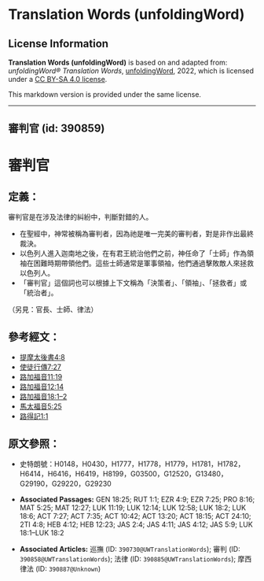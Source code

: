 # Translation Words (unfoldingWord)

## License Information

**Translation Words (unfoldingWord)** is based on and adapted from: _unfoldingWord® Translation Words_, [unfoldingWord](https://unfoldingword.org/utw), 2022, which is licensed under a [CC BY-SA 4.0 license](https://creativecommons.org/licenses/by-sa/4.0/legalcode.en).

This markdown version is provided under the same license.



--------------------------------

## 審判官 (id: 390859)

審判官
===

定義：
---

審判官是在涉及法律的糾紛中，判斷對錯的人。

* 在聖經中，神常被稱為審判者，因為祂是唯一完美的審判者，對是非作出最終裁決。
* 以色列人進入迦南地之後，在有君王統治他們之前，神任命了「士師」作為領袖在困難時期帶領他們。這些士師通常是軍事領袖，他們通過擊敗敵人來拯救以色列人。
* 「審判官」這個詞也可以根據上下文稱為「決策者」、「領袖」、「拯救者」或「統治者」。

（另見：官長、士師、律法）

參考經文：
-----

* [提摩太後書4:8](https://ref.ly/2Tim4:8)
* [使徒行傳7:27](https://ref.ly/Acts7:27)
* [路加福音11:19](https://ref.ly/Luke11:19)
* [路加福音12:14](https://ref.ly/Luke12:14)
* [路加福音18:1–2](https://ref.ly/Luke18:1-Luke18:2)
* [馬太福音5:25](https://ref.ly/Matt5:25)
* [路得記1:1](https://ref.ly/Ruth1:1)

原文參照：
-----

* 史特朗號：H0148，H0430，H1777，H1778，H1779，H1781，H1782，H6414，H6416，H6419，H8199，G03500，G12520，G13480，G29190，G29220，G29230

* **Associated Passages:** GEN 18:25; RUT 1:1; EZR 4:9; EZR 7:25; PRO 8:16; MAT 5:25; MAT 12:27; LUK 11:19; LUK 12:14; LUK 12:58; LUK 18:2; LUK 18:6; ACT 7:27; ACT 7:35; ACT 10:42; ACT 13:20; ACT 18:15; ACT 24:10; 2TI 4:8; HEB 4:12; HEB 12:23; JAS 2:4; JAS 4:11; JAS 4:12; JAS 5:9; LUK 18:1–LUK 18:2
* **Associated Articles:** 巡撫 (ID: `390730@UWTranslationWords`); 審判 (ID: `390858@UWTranslationWords`); 法律 (ID: `390885@UWTranslationWords`); 摩西律法 (ID: `390887@Unknown`)

